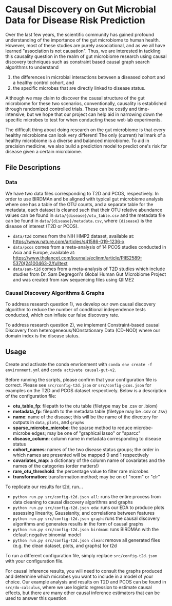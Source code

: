 # Causal Discovery on Gut Microbial Data for Disease Risk Prediction

Over the last few years, the scientific community has gained profound understanding of the importance of the gut microbiome to human health. However, most of these studies are purely associational, and as we all have learned "association is not causation". Thus, we are interested in tackling this causality question in the realm of gut microbiome research using causal discovery techniques such as constraint based causal graph search algorithms to understand 
1) the differences in microbial interactions between a diseased cohort and a healthy control cohort, and
2) the specific microbes that are directly linked to disease status.

Although we may claim to discover the causal structure of the gut microbiome for these two scenarios, conventionally, causality is established through randomized controlled trials. These can be costly and time-intensive, but we hope that our project can help aid in narrowing down the specific microbes to test for when conducting these wet-lab experiments. 

The difficult thing about doing research on the gut microbiome is that every healthy microbiome can look very different! The only (current) hallmark of a healthy microbiome is a diverse and balanced microbiome. To aid in precision medicine, we also build a prediction model to predict one's risk for disease given a certain microbiome. 

## File Descriptions

### Data
We have two data files corresponding to T2D and PCOS, respectively. In order to use BIRDMAn and be aligned with typical gut microbiome analysis where one has a table of the OTU counts, and a separate table for the metadata, each dataset is cleaned such that their OTU relative abundance values can be found in `data/{disease}/otu_table.csv` and the metadata file can be found in `data/{disease}/metadata.csv`, where `{disease}` is the disease of interest (T2D or PCOS).

- `data/t2d` comes from the NIH HMP2 dataset, available at: https://www.nature.com/articles/s41586-019-1236-x
- `data/pcos` comes from a meta-analysis of 14 PCOS studies conducted in Asia and Europe, available at: https://www.thelancet.com/journals/eclinm/article/PIIS2589-5370(24)00463-2/fulltext
- `data/sam-t2d` comes from a meta-analysis of T2D studies which include studies from Dr. Sam Degregori's Global Human Gut Microbiome Project and was created from raw sequencing files using QIIME2

### Causal Discovery Algorithms & Graphs
To address research question 1), we develop our own causal discovery algorithm to reduce the number of conditional independence tests conducted, which can inflate our false discovery rate. 

To address research question 2), we implement Constraint-based causal Discovery from heterogeneous/NOnstationary Data (CD-NOD) where our domain index is the disease status. 

## Usage
Create and activate the conda envrionment with `conda env create -f environment.yml` and `conda activate causal-gut-v2`. 

Before running the scripts, please confirm that your configuration file is correct. Please see `src/config-t2d.json` or `src/config-pcos.json` for examples on the T2D and PCOS dataset respectively. Below is a description of the configuration file:
- **otu_table_fp**: filepath to the otu table (filetype may be .csv or .biom)
- **metadata_fp**: filepath to the metadata table (filetype may be .csv or .tsv)
- **name**: name of the disease; this will be the name of the directory for outputs in `data`, `plots`, and `graphs`
- **sparse_microbe_microbe**: the sparse method to reduce microbe-microbe edges; may be one of "graphical lasso" or "sparcc"
- **disease_column**: column name in metadata corresponding to disease status
- **cohort_names**: names of the two disease status groups; the order in which names are presented will be mapped 0 and 1 respectively
- **covariates_map**: a dictionary of the column name of covariates and the names of the categories (order matters!)
- **rare_otu_threshold**: the percentage value to filter rare microbes
- **transformation**: transformation method; may be on of "norm" or "clr"


To replicate our results for t2d, run...
- `python run.py src/config-t2d.json all`: runs the entire process from data cleaning to causal discovery algorithms and graphs
- `python run.py src/config-t2d.json eda`: runs our EDA to produce plots assessing linearity, Gaussianity, and correlations between features
- `python run.py src/config-t2d.json graph`: runs the causal discovery algorithms and generates results in the form of causal graphs
- `python run.py src/config-t2d.json birdman`: runs BIRDMAn with the default negative binomial model 
- `python run.py src/config-t2d.json clean`: remove all generated files (e.g. the clean dataset, plots, and graphs) for t2d

To run a different configuration file, simply replace `src/config-t2d.json` with your configuration file. 

For causal inference results, you will need to consult the graphs produced and determine which microbes you want to include in a model of your choice. Our example analysis and results on T2D and PCOS can be found in `src/do-calculus`, where we use logistic regression to estimate causal effects, but there are many other causal inference estimators that can be used to answer this question. 
